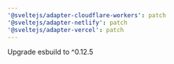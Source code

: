 ```yaml
---
'@sveltejs/adapter-cloudflare-workers': patch
'@sveltejs/adapter-netlify': patch
'@sveltejs/adapter-vercel': patch
---
```


Upgrade esbuild to ^0.12.5
